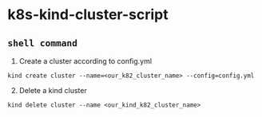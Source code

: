# k8s-kind-cluster-script

## `shell command`
	
1. Create a cluster according to config.yml
		
```shell
kind create cluster --name=<our_k82_cluster_name> --config=config.yml
```

2. Delete a kind cluster

```shell
kind delete cluster --name <our_kind_k82_cluster_name>
```






